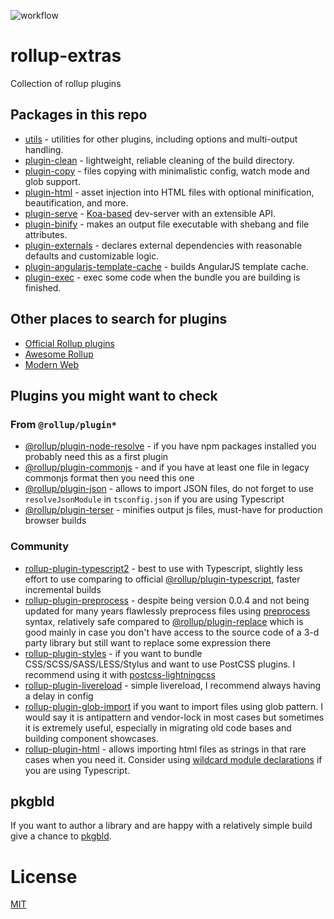 ![workflow](https://github.com/kshutkin/rollup-extras/actions/workflows/main.yml/badge.svg)

# rollup-extras
Collection of rollup plugins

## Packages in this repo

- [utils](./utils) - utilities for other plugins, including options and multi-output handling.
- [plugin-clean](./plugin-clean) - lightweight, reliable cleaning of the build directory.
- [plugin-copy](./plugin-copy) - files copying with minimalistic config, watch mode and glob support.
- [plugin-html](./plugin-html) - asset injection into HTML files with optional minification, beautification, and more.
- [plugin-serve](./plugin-serve) - [Koa-based](https://koajs.com/) dev-server with an extensible API.
- [plugin-binify](./plugin-binify) - makes an output file executable with shebang and file attributes.
- [plugin-externals](./plugin-externals) - declares external dependencies with reasonable defaults and customizable logic.
- [plugin-angularjs-template-cache](./plugin-angularjs-template-cache) - builds AngularJS template cache.
- [plugin-exec](./plugin-exec) - exec some code when the bundle you are building is finished.

## Other places to search for plugins

- [Official Rollup plugins](https://github.com/rollup/plugins)
- [Awesome Rollup](https://github.com/rollup/awesome)
- [Modern Web](https://modern-web.dev/docs/)

## Plugins you might want to check

### From `@rollup/plugin*`

- [@rollup/plugin-node-resolve](https://github.com/rollup/plugins/tree/master/packages/node-resolve/#readme) - if you have npm packages installed you probably need this as a first plugin
- [@rollup/plugin-commonjs](https://github.com/rollup/plugins/tree/master/packages/commonjs/#readme) - and if you have at least one file in legacy commonjs format then you need this one
- [@rollup/plugin-json](https://github.com/rollup/plugins/tree/master/packages/json/#readme) - allows to import JSON files, do not forget to use `resolveJsonModule` in `tsconfig.json` if you are using Typescript
- [@rollup/plugin-terser](https://github.com/rollup/plugins/tree/master/packages/terser/#readme) - minifies output js files, must-have for production browser builds

### Community

- [rollup-plugin-typescript2](https://github.com/ezolenko/rollup-plugin-typescript2) - best to use with Typescript, slightly less effort to use comparing to official [@rollup/plugin-typescript](https://github.com/rollup/plugins/tree/master/packages/typescript/#readme), faster incremental builds
- [rollup-plugin-preprocess](https://github.com/Katochimoto/rollup-plugin-preprocess) - despite being version 0.0.4 and not being updated for many years flawlessly preprocess files using [preprocess](https://github.com/jsoverson/preprocess) syntax, relatively safe compared to [@rollup/plugin-replace](https://github.com/rollup/plugins/blob/master/packages/replace/README.md) which is good mainly in case you don't have access to the source code of a 3-d party library but still want to replace some expression there
- [rollup-plugin-styles](https://github.com/Anidetrix/rollup-plugin-styles) - if you want to bundle CSS/SCSS/SASS/LESS/Stylus and want to use PostCSS plugins. I recommend using it with [postcss-lightningcss](https://github.com/onigoetz/postcss-lightningcss)
- [rollup-plugin-livereload](https://github.com/thgh/rollup-plugin-livereload) - simple livereload, I recommend always having a delay in config
- [rollup-plugin-glob-import](https://github.com/gjbkz/rollup-plugin-glob-import) if you want to import files using glob pattern. I would say it is antipattern and vendor-lock in most cases but sometimes it is extremely useful, especially in migrating old code bases and building component showcases.
- [rollup-plugin-html](https://github.com/bdadam/rollup-plugin-html) - allows importing html files as strings in that rare cases when you need it. Consider using [wildcard module declarations](https://www.typescriptlang.org/docs/handbook/modules.html#wildcard-module-declarations) if you are using Typescript.

## pkgbld

If you want to author a library and are happy with a relatively simple build give a chance to [pkgbld](https://github.com/kshutkin/package-build).

# License
[MIT](./LICENSE)
